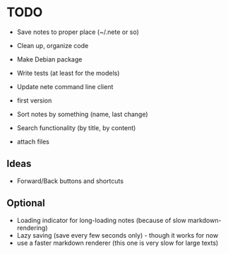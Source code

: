 # TODO
* Save notes to proper place (~/.nete or so)
* Clean up, organize code
* Make Debian package
* Write tests (at least for the models)
* Update nete command line client
* first version

* Sort notes by something (name, last change)
* Search functionality (by title, by content)

* attach files

## Ideas
* Forward/Back buttons and shortcuts

## Optional
* Loading indicator for long-loading notes (because of slow markdown-rendering)
* Lazy saving (save every few seconds only) - though it works for now
* use a faster markdown renderer (this one is very slow for large texts)


